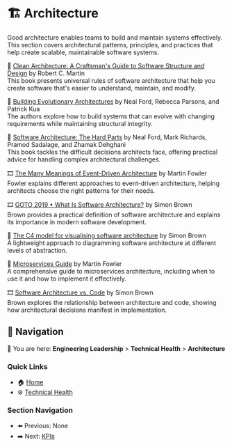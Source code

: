 # 🏗️ Architecture

Good architecture enables teams to build and maintain systems effectively. This section covers architectural patterns, principles, and practices that help create scalable, maintainable software systems.

📘 [Clean Architecture: A Craftsman's Guide to Software Structure and Design](https://www.goodreads.com/book/show/18043011-clean-architecture) by Robert C. Martin  
This book presents universal rules of software architecture that help you create software that's easier to understand, maintain, and modify.

📘 [Building Evolutionary Architectures](https://www.goodreads.com/book/show/35755822-building-evolutionary-architectures) by Neal Ford, Rebecca Parsons, and Patrick Kua  
The authors explore how to build systems that can evolve with changing requirements while maintaining structural integrity.

📘 [Software Architecture: The Hard Parts](https://www.goodreads.com/book/show/58153482-software-architecture) by Neal Ford, Mark Richards, Pramod Sadalage, and Zhamak Dehghani  
This book tackles the difficult decisions architects face, offering practical advice for handling complex architectural challenges.

🎞 [The Many Meanings of Event-Driven Architecture](https://www.youtube.com/watch?v=STKCRSUsyP0) by Martin Fowler  
Fowler explains different approaches to event-driven architecture, helping architects choose the right patterns for their needs.

🎞 [GOTO 2019 • What Is Software Architecture?](https://www.youtube.com/watch?v=U6rfJjd8714) by Simon Brown  
Brown provides a practical definition of software architecture and explains its importance in modern software development.

🔗 [The C4 model for visualising software architecture](https://c4model.com/) by Simon Brown  
A lightweight approach to diagramming software architecture at different levels of abstraction.

📄 [Microservices Guide](https://martinfowler.com/microservices/) by Martin Fowler  
A comprehensive guide to microservices architecture, including when to use it and how to implement it effectively.

🎞 [Software Architecture vs. Code](https://www.youtube.com/watch?v=GAFZcYlO5S0) by Simon Brown  
Brown explores the relationship between architecture and code, showing how architectural decisions manifest in implementation.

## 🧭 Navigation

📍 You are here: **Engineering Leadership** > **Technical Health** > **Architecture**

### Quick Links

- 🏠 [Home](../../README.md)
- ⚙️ [Technical Health](../README.md)

### Section Navigation

- ⬅️ Previous: None
- ➡️ Next: [KPIs](kpis.md)
